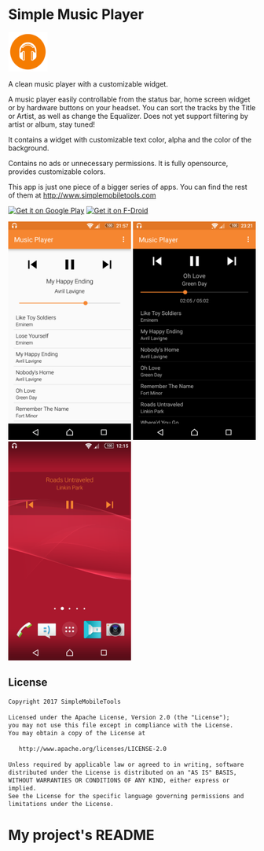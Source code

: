 # Simple Music Player
<img alt="Logo" src="app/src/main/res/mipmap-xxxhdpi/ic_launcher.png" width="80">

A clean music player with a customizable widget.

A music player easily controllable from the status bar, home screen widget or by hardware buttons on your headset. You can sort the tracks by the Title or Artist, as well as change the Equalizer. Does not yet support filtering by artist or album, stay tuned!

It contains a widget with customizable text color, alpha and the color of the background.

Contains no ads or unnecessary permissions. It is fully opensource, provides customizable colors.

This app is just one piece of a bigger series of apps. You can find the rest of them at http://www.simplemobiletools.com

<a href='https://play.google.com/store/apps/details?id=com.simplemobiletools.musicplayer'><img src='http://simplemobiletools.github.io/assets/public/google-play.png' alt='Get it on Google Play' height=45/></a>
<a href='https://f-droid.org/app/com.simplemobiletools.musicplayer'><img src='http://simplemobiletools.github.io/assets/public/f-droid.png' alt='Get it on F-Droid' height=45 ></a>

<img alt="App image" src="screenshots/app.png" width="250">
<img alt="App image" src="screenshots/app_2.png" width="250">
<img alt="App image" src="screenshots/widget.png" width="250">

License
-------
    Copyright 2017 SimpleMobileTools
    
    Licensed under the Apache License, Version 2.0 (the "License");
    you may not use this file except in compliance with the License.
    You may obtain a copy of the License at
    
       http://www.apache.org/licenses/LICENSE-2.0
    
    Unless required by applicable law or agreed to in writing, software
    distributed under the License is distributed on an "AS IS" BASIS,
    WITHOUT WARRANTIES OR CONDITIONS OF ANY KIND, either express or implied.
    See the License for the specific language governing permissions and
    limitations under the License.
# My project's README
